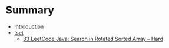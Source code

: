 # Summary

* [Introduction](README.md)
* [tset](tset.md)
   * [33 LeetCode Java: Search in Rotated Sorted Array – Hard](a2.md)

